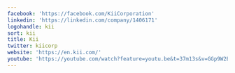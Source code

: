 ```yaml
---
facebook: 'https://facebook.com/KiiCorporation'
linkedin: 'https://linkedin.com/company/1406171'
logohandle: kii
sort: kii
title: Kii
twitter: kiicorp
website: 'https://en.kii.com/'
youtube: 'https://youtube.com/watch?feature=youtu.be&t=37m13s&v=GGp9W2Es4eo'
---
```

